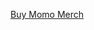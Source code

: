 [Buy Momo Merch](https://www.amazon.de/s?k=momo+avatar&hvadid=80058228746266&hvbmt=be&hvdev=c&hvqmt=e&tag=hyddemsn-21&ref=pd_sl_3ca99qd7bz_e)
